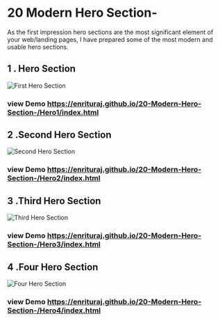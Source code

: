 # 20 Modern Hero Section-
As the first impression hero sections are the most significant element of your web/landing pages, I have prepared some of the most modern and usable hero sections.

## 1 . Hero Section
![First Hero Section](https://i.ibb.co/RjTmKtH/Screenshot-21.png)

### view Demo https://enrituraj.github.io/20-Modern-Hero-Section-/Hero1/index.html

## 2 .Second Hero Section
![Second Hero Section](https://i.ibb.co/1QZS8mn/Screenshot-22.png)

### view Demo https://enrituraj.github.io/20-Modern-Hero-Section-/Hero2/index.html

## 3 .Third Hero Section
![Third Hero Section](https://i.ibb.co/FXtzXNL/Screenshot-23.png)

### view Demo https://enrituraj.github.io/20-Modern-Hero-Section-/Hero3/index.html

## 4 .Four Hero Section
![Four Hero Section](https://i.ibb.co/54pgxTb/Screenshot-26.png)

### view Demo https://enrituraj.github.io/20-Modern-Hero-Section-/Hero4/index.html
